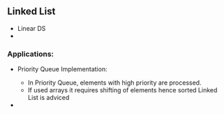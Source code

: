 ## Linked List

- Linear DS
- 


### Applications:
- Priority Queue Implementation:
    - In Priority Queue, elements with high priority are processed. 
    - If used arrays it requires shifting of elements hence sorted Linked List is adviced

- 
